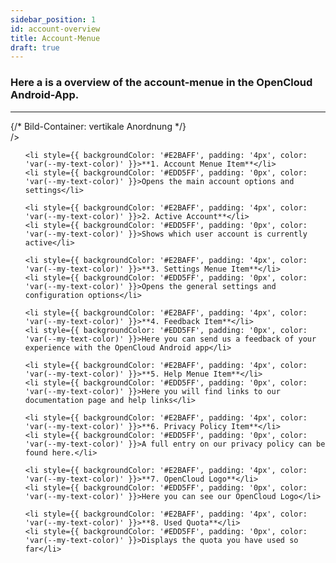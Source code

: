 ```yaml
---
sidebar_position: 1
id: account-overview
title: Account-Menue
draft: true
---
```


### Here a is a overview of the account-menue in the OpenCloud Android-App.

---

<div style={{ display: 'flex', alignItems: 'center' }}>
  {/* Bild-Container: vertikale Anordnung */}
  <div style={{ display: 'flex', flexDirection: 'column', marginRight: '60px' }}>
    <!--<img
      src={require("../../img/overview/account-1.png").default}
      alt="Account Menue Button"
      style={{ width: '400px', marginBottom: '20px' }}
    />
    <img
      src={require("../../img/overview/account-2.png").default}
      alt="Account Menue"
      style={{ width: '400px' }} -->
    />
  </div>

  <ul style={{ listStyleType: 'none', padding: 0, margin: 0, width: '100%' }}>

    <li style={{ backgroundColor: '#E2BAFF', padding: '4px', color: 'var(--my-text-color)' }}>**1. Account Menue Item**</li>
    <li style={{ backgroundColor: '#EDD5FF', padding: '0px', color: 'var(--my-text-color)' }}>Opens the main account options and settings</li>

    <li style={{ backgroundColor: '#E2BAFF', padding: '4px', color: 'var(--my-text-color)' }}>2. Active Account**</li>
    <li style={{ backgroundColor: '#EDD5FF', padding: '0px', color: 'var(--my-text-color)' }}>Shows which user account is currently active</li>

    <li style={{ backgroundColor: '#E2BAFF', padding: '4px', color: 'var(--my-text-color)' }}>**3. Settings Menue Item**</li>
    <li style={{ backgroundColor: '#EDD5FF', padding: '0px', color: 'var(--my-text-color)' }}>Opens the general settings and configuration options</li>

    <li style={{ backgroundColor: '#E2BAFF', padding: '4px', color: 'var(--my-text-color)' }}>**4. Feedback Item**</li>
    <li style={{ backgroundColor: '#EDD5FF', padding: '0px', color: 'var(--my-text-color)' }}>Here you can send us a feedback of your experience with the OpenCloud Android app</li>

    <li style={{ backgroundColor: '#E2BAFF', padding: '4px', color: 'var(--my-text-color)' }}>**5. Help Menue Item**</li>
    <li style={{ backgroundColor: '#EDD5FF', padding: '0px', color: 'var(--my-text-color)' }}>Here you will find links to our documentation page and help links</li>

    <li style={{ backgroundColor: '#E2BAFF', padding: '4px', color: 'var(--my-text-color)' }}>**6. Privacy Policy Item**</li>
    <li style={{ backgroundColor: '#EDD5FF', padding: '0px', color: 'var(--my-text-color)' }}>A full entry on our privacy policy can be found here.</li>

    <li style={{ backgroundColor: '#E2BAFF', padding: '4px', color: 'var(--my-text-color)' }}>**7. OpenCloud Logo**</li>
    <li style={{ backgroundColor: '#EDD5FF', padding: '0px', color: 'var(--my-text-color)' }}>Here you can see our OpenCloud Logo</li>

    <li style={{ backgroundColor: '#E2BAFF', padding: '4px', color: 'var(--my-text-color)' }}>**8. Used Quota**</li>
    <li style={{ backgroundColor: '#EDD5FF', padding: '0px', color: 'var(--my-text-color)' }}>Displays the quota you have used so far</li>

  </ul>

</div>

